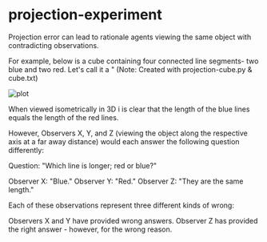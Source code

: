 

# projection-experiment
Projection error can lead to rationale agents viewing the same object with contradicting observations.

For example, below is a cube containing four connected line segments- two blue and two red. Let's call it a " (Note: Created with projection-cube.py & cube.txt)

![plot](https://user-images.githubusercontent.com/84434778/150727426-2ba19867-9ff2-4e67-b802-29bce13c5ee3.png)

When viewed isometrically in 3D i is clear that the length of the blue lines equals the length of the red lines.

However, Observers X, Y, and Z (viewing the object along the respective axis at a far away distance) would each answer the following question differently:

Question: "Which line is longer; red or blue?"

Observer X: "Blue."
Observer Y: "Red."
Observer Z: "They are the same length."

Each of these observations represent three different kinds of wrong:

Observers X and Y have provided wrong answers.
Observer Z has provided the right answer - however, for the wrong reason.
